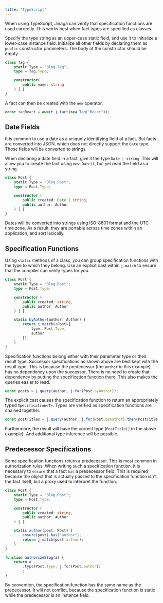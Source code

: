```yaml
---
title: "TypeScript"
---
```


When using TypeScript, Jinaga can verify that specification functions are used correctly.
This works best when fact types are specified as classes.

Specify the type string as an upper-case static field, and use it to initialize a lower-case instance field.
Initialize all other fields by declaring them as `public` constructor parameters.
The body of the constructor should be empty.

```typescript
class Tag {
    static Type = "Blog.Tag";
    type = Tag.Type;

    constructor(
        public name: string
    ) { }
}
```

A fact can then be created with the `new` operator.

```typescript
const tagReact = await j.fact(new Tag("React"));
```

## Date Fields

It is common to use a date as a uniquely identifying field of a fact.
But facts are converted into JSON, which does not directly support the `Date` type.
Those fields will be converted to strings.

When declaring a date field in a fact, give it the type `Date | string`. This will allow you to create the fact using `new Date()`, but yet read the field as a string.

```typescript
class Post {
    static Type = "Blog.Post";
    type = Post.Type;

    constructor (
        public created: Date | string,
        public author: Author
    ) { }
}
```

Dates will be converted into strings using ISO-8601 format and the UTC time zone.
As a result, they are portable across time zones within an application, and sort lexically.

## Specification Functions

Using `static` methods of a class, you can group specification functions with the type to which they belong.
Use an explicit cast within `j.match` to ensure that the compiler can verify types for you.

```typescript
class Post {
    static Type = "Blog.Post";
    type = Post.Type;

    constructor (
        public created: string,
        public author: Author
    ) { }

    static byAuthor(author: Author) {
        return j.match(<Post>{
            type: Post.Type,
            author
        });
    }
}
```

Specification functions belong either with their parameter type or their result type.
Successor specifications as shown above are best kept with the result type.
This is because the predecessor (the `author` in this example) has no dependency upon the successor.
There is no need to create that dependency by putting the specification function there.
This also makes the queries easier to read.

```typescript
const posts = j.query(author, j.for(Post.byAuthor));
```

The explicit cast causes the specification function to return an appropriately typed `Specification<T>`.
Types are verified as specification functions are chained together.

```typescript
const postTitles = j.query(author, j.for(Post.byAuthor).then(PostTitle.forPost));
```

Furthermore, the result will have the correct type (`PostTitle[]` in the above example).
And additional type inference will be possible.

## Predecessor Specifications

Some specification functions return a predecessor.
This is most common in authorization rules.
When writing such a specification function, it is necessary to `ensure` that a fact `has` a predecessor field.
This is required because the object that is actually passed to the specification function isn't the fact itself, but a proxy used to interpret the function.

```typescript
class Post {
    static Type = "Blog.Post";
    type = Post.Type;

    constructor (
        public created: string,
        public author: Author
    ) { }

    static author(post: Post) {
        ensure(post).has("author");
        return j.match(post.author);
    }
}

function authorizeBlog(a) {
    return a
        .type(Post.Type, j.for(Post.author))
        ;
}
```

By convention, the specification function has the same name as the predecessor.
It will not conflict, because the specification function is static while the predecessor is an instance field.
